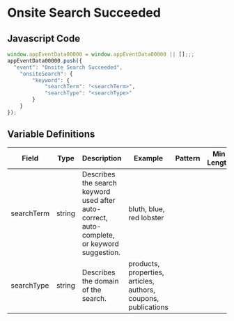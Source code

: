 # Onsite Search Succeeded

### 

## Javascript Code
```js
window.appEventData00000 = window.appEventData00000 || [];;;
appEventData00000.push({
  "event": "Onsite Search Succeeded",
    "onsiteSearch": {
        "keyword": {
            "searchTerm": "<searchTerm>",
            "searchType": "<searchType>"
        }
    }
});
```

## Variable Definitions

|Field|Type|Description|Example|Pattern|Min Length|Max Length|Minimum|Maximum|Multiple Of|
| --- | --- | --- | --- | --- | --- | --- | --- | --- | --- |
|searchTerm|string|Describes the search keyword used after auto-correct, auto-complete, or keyword suggestion. |bluth, blue, red lobster|||||||
|searchType|string|Describes the domain of the search. |products, properties, articles, authors, coupons, publications|||||||




